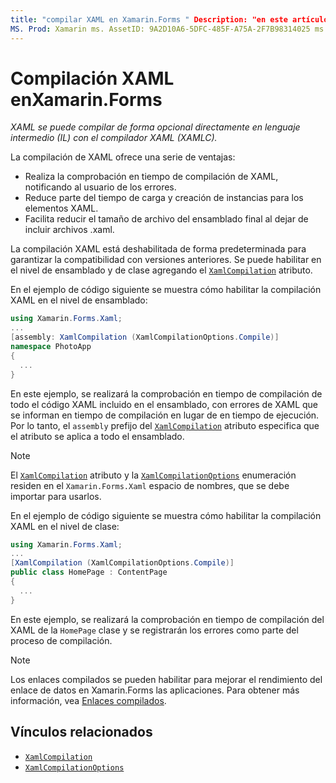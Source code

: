 ```yaml
---
title: "compilar XAML en Xamarin.Forms " Description: "en este artículo se explica cómo se puede compilar XAML directamente en lenguaje intermedio (IL) con el Xamarin.Forms compilador XAML (XAMLC)".
MS. Prod: Xamarin ms. AssetID: 9A2D10A6-5DFC-485F-A75A-2F7B98314025 ms. Technology: Xamarin-Forms Author: davidbritch ms. Author: dabritch ms. Date: 08/22/2018 no-LOC: [ Xamarin.Forms , Xamarin.Essentials ]
---
```


# <a name="xaml-compilation-in-xamarinforms"></a>Compilación XAML enXamarin.Forms

_XAML se puede compilar de forma opcional directamente en lenguaje intermedio (IL) con el compilador XAML (XAMLC)._

La compilación de XAML ofrece una serie de ventajas:

- Realiza la comprobación en tiempo de compilación de XAML, notificando al usuario de los errores.
- Reduce parte del tiempo de carga y creación de instancias para los elementos XAML.
- Facilita reducir el tamaño de archivo del ensamblado final al dejar de incluir archivos .xaml.

La compilación XAML está deshabilitada de forma predeterminada para garantizar la compatibilidad con versiones anteriores. Se puede habilitar en el nivel de ensamblado y de clase agregando el [`XamlCompilation`](xref:Xamarin.Forms.Xaml.XamlCompilationAttribute) atributo.

En el ejemplo de código siguiente se muestra cómo habilitar la compilación XAML en el nivel de ensamblado:

```csharp
using Xamarin.Forms.Xaml;
...
[assembly: XamlCompilation (XamlCompilationOptions.Compile)]
namespace PhotoApp
{
  ...
}
```

En este ejemplo, se realizará la comprobación en tiempo de compilación de todo el código XAML incluido en el ensamblado, con errores de XAML que se informan en tiempo de compilación en lugar de en tiempo de ejecución. Por lo tanto, el `assembly` prefijo del [`XamlCompilation`](xref:Xamarin.Forms.Xaml.XamlCompilationAttribute) atributo especifica que el atributo se aplica a todo el ensamblado.

> [!NOTE]
> El [`XamlCompilation`](xref:Xamarin.Forms.Xaml.XamlCompilationAttribute) atributo y la [`XamlCompilationOptions`](xref:Xamarin.Forms.Xaml.XamlCompilationOptions) enumeración residen en el `Xamarin.Forms.Xaml` espacio de nombres, que se debe importar para usarlos.

En el ejemplo de código siguiente se muestra cómo habilitar la compilación XAML en el nivel de clase:

```csharp
using Xamarin.Forms.Xaml;
...
[XamlCompilation (XamlCompilationOptions.Compile)]
public class HomePage : ContentPage
{
  ...
}
```

En este ejemplo, se realizará la comprobación en tiempo de compilación del XAML de la `HomePage` clase y se registrarán los errores como parte del proceso de compilación.

> [!NOTE]
> Los enlaces compilados se pueden habilitar para mejorar el rendimiento del enlace de datos en Xamarin.Forms las aplicaciones. Para obtener más información, vea [Enlaces compilados](~/xamarin-forms/app-fundamentals/data-binding/compiled-bindings.md).

## <a name="related-links"></a>Vínculos relacionados

- [`XamlCompilation`](xref:Xamarin.Forms.Xaml.XamlCompilationAttribute)
- [`XamlCompilationOptions`](xref:Xamarin.Forms.Xaml.XamlCompilationOptions)
